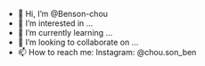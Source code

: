- 👋 Hi, I’m @Benson-chou
- 👀 I’m interested in ...
- 🌱 I’m currently learning ...
- 💞️ I’m looking to collaborate on ...
- 📫 How to reach me: Instagram: @chou.son_ben

<!---
Benson-chou/Benson-chou is a ✨ special ✨ repository because its `README.md` (this file) appears on your GitHub profile.
You can click the Preview link to take a look at your changes.
--->
